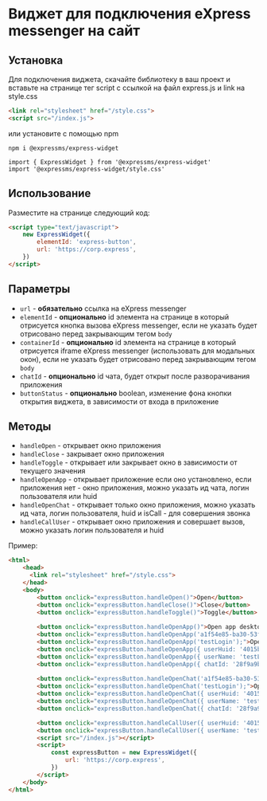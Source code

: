 #  Виджет для подключения eXpress messenger на сайт

## Установка

Для подключения виджета, скачайте библиотеку в ваш проект и вставьте на странице тег script c ссылкой на файл express.js и link на style.css

```html
<link rel="stylesheet" href="/style.css">
<script src="/index.js">
```

или установите с помощью npm 

```
npm i @expressms/express-widget

import { ExpressWidget } from '@expressms/express-widget'
import '@expressms/express-widget/style.css'
```

## Использование
Разместите на странице следующий код: 
```html
<script type="text/javascript">
    new ExpressWidget({
        elementId: 'express-button',
        url: 'https://corp.express',
    })
</script>
```

## Параметры
* `url` - **обязательно** ссылка на eXpress messenger
* `elementId` - **опционально** id элемента на странице в который отрисуется кнопка вызова eXpress messenger, если не указать будет отрисовано перед закрывающим тегом `body`
* `containerId` - **опционально** id элемента на странице в который отрисуется iframe eXpress messenger (использовать для модальных окон), если не указать будет отрисовано перед закрывающим тегом `body`
* `chatId` - **опционально** id чата, будет открыт после разворачивания приложения
* `buttonStatus` - **опционально** boolean, изменение фона кнопки открытия виджета, в зависимости от входа в приложение

## Методы
* `handleOpen` - открывает окно приложения
* `handleClose` - закрывает окно приложения
* `handleToggle` - открывает или закрывает окно в зависимости от текущего значения
* `handleOpenApp` - открывает приложение если оно установлено, если приложения нет - окно приложения, можно указать ид чата, логин пользователя или huid
* `handleOpenChat` - открывает только окно приложения, можно указать ид чата, логин пользователя, huid и isCall - для совершения звонка
* `handleCallUser` - открывает окно приложения и совершает вызов, можно указать логин пользователя и huid

Пример:
```html
<html>
    <head>
      <link rel="stylesheet" href="/style.css">
    </head>
    <body>
        <button onclick="expressButton.handleOpen()">Open</button>
        <button onclick="expressButton.handleClose()">Close</button>
        <button onclick="expressButton.handleToggle()">Toggle</button>
        
        <button onclick="expressButton.handleOpenApp()">Open app desktop</button>
        <button onclick="expressButton.handleOpenApp('a1f54e85-ba30-53f4-bd57-39d4c2d643b9')">Open app chat id desktop</button>
        <button onclick="expressButton.handleOpenApp('testLogin');">Open chat user name (testLogin) desktop</button>
        <button onclick="expressButton.handleOpenApp({ userHuid: '4015b33e-c7f4-5271-ae50-3b99508cb0d9', isCall: true });">Open chat user huid and call desktop</button>
        <button onclick="expressButton.handleOpenApp({ userName: 'testLogin@test.test.ru' });">Open chat user name (testLogin) desktop</button>
        <button onclick="expressButton.handleOpenApp({ chatId: '28f9a9b2-1a1e-5e25-b99c-fcf0e48fb406' });">Open chat id desktop</button>
        
        <button onclick="expressButton.handleOpenChat('a1f54e85-ba30-53f4-bd57-39d4c2d643b9')">Open chat id</button>
        <button onclick="expressButton.handleOpenChat('testLogin');">Open chat user name (testLogin)</button>
        <button onclick="expressButton.handleOpenChat({ userHuid: '4015b33e-c7f4-5271-ae50-3b99508cb0d9' });">Open chat user huid</button>
        <button onclick="expressButton.handleOpenChat({ userName: 'testLogin@test.test.ru' });">Open chat user name (testLogin)</button>
        <button onclick="expressButton.handleOpenChat({ chatId: '28f9a9b2-1a1e-5e25-b99c-fcf0e48fb406' });">Open chat id</button>

        <button onclick="expressButton.handleCallUser({ userHuid: '4015b33e-c7f4-5271-ae50-3b99508cb0d9' });">Open chat user huid and call</button>
        <button onclick="expressButton.handleCallUser({ userName: 'testLogin@test.test.ru' });">Open chat user name (testLogin) and call</button>
        <script src="/index.js"></script>
        <script>
            const expressButton = new ExpressWidget({
                url: 'https://corp.express',
            })
        </script>
    </body>
</html>
```
